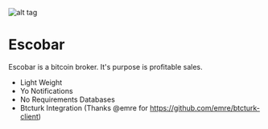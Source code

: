 ![alt tag](https://d13yacurqjgara.cloudfront.net/users/322905/screenshots/2273155/pablo_v7.gif)

# Escobar

Escobar is a bitcoin broker. It's purpose is profitable sales.

  - Light Weight
  - Yo Notifications
  - No Requirements Databases
  - Btcturk Integration (Thanks @emre for https://github.com/emre/btcturk-client)
